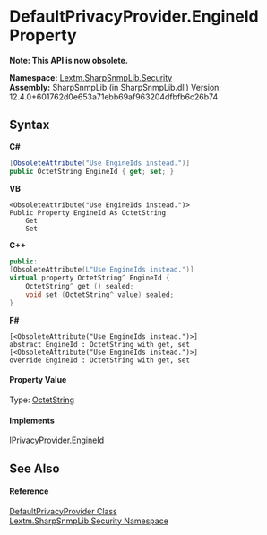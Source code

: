 # DefaultPrivacyProvider.EngineId Property 
 

**Note: This API is now obsolete.**

**Namespace:**&nbsp;<a href="N_Lextm_SharpSnmpLib_Security">Lextm.SharpSnmpLib.Security</a><br />**Assembly:**&nbsp;SharpSnmpLib (in SharpSnmpLib.dll) Version: 12.4.0+601762d0e653a71ebb69af963204dfbfb6c26b74

## Syntax

**C#**<br />
``` C#
[ObsoleteAttribute("Use EngineIds instead.")]
public OctetString EngineId { get; set; }
```

**VB**<br />
``` VB
<ObsoleteAttribute("Use EngineIds instead.")>
Public Property EngineId As OctetString
	Get
	Set
```

**C++**<br />
``` C++
public:
[ObsoleteAttribute(L"Use EngineIds instead.")]
virtual property OctetString^ EngineId {
	OctetString^ get () sealed;
	void set (OctetString^ value) sealed;
}
```

**F#**<br />
``` F#
[<ObsoleteAttribute("Use EngineIds instead.")>]
abstract EngineId : OctetString with get, set
[<ObsoleteAttribute("Use EngineIds instead.")>]
override EngineId : OctetString with get, set
```


#### Property Value
Type: <a href="T_Lextm_SharpSnmpLib_OctetString">OctetString</a>

#### Implements
<a href="P_Lextm_SharpSnmpLib_Security_IPrivacyProvider_EngineId">IPrivacyProvider.EngineId</a><br />

## See Also


#### Reference
<a href="T_Lextm_SharpSnmpLib_Security_DefaultPrivacyProvider">DefaultPrivacyProvider Class</a><br /><a href="N_Lextm_SharpSnmpLib_Security">Lextm.SharpSnmpLib.Security Namespace</a><br />